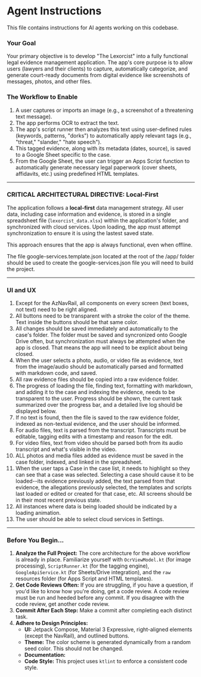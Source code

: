 # Agent Instructions

This file contains instructions for AI agents working on this codebase.

### Your Goal

Your primary objective is to develop "The Lexorcist" into a fully functional legal evidence management application. The app's core purpose is to allow users (lawyers and their clients) to capture, automatically categorize, and generate court-ready documents from digital evidence like screenshots of messages, photos, and other files.

### The Workflow to Enable

1.  A user captures or imports an image (e.g., a screenshot of a threatening text message).
2.  The app performs OCR to extract the text.
3.  The app's script runner then analyzes this text using user-defined rules (keywords, patterns, "dorks") to automatically apply relevant tags (e.g., "threat," "slander," "hate speech").
4.  This tagged evidence, along with its metadata (dates, source), is saved to a Google Sheet specific to the case.
5.  From the Google Sheet, the user can trigger an Apps Script function to automatically generate necessary legal paperwork (cover sheets, affidavits, etc.) using predefined HTML templates.

---

### **CRITICAL ARCHITECTURAL DIRECTIVE: Local-First**

The application follows a **local-first** data management strategy. All user data, including case information and evidence, is stored in a single spreadsheet file (`lexorcist_data.xlsx`) within the application's folder, and synchronized with cloud services. Upon loading, the app must attempt synchronization to ensure it is using the lastest saved state. 

This approach ensures that the app is always functional, even when offline. 

The file google-services.template.json located at the root of the /app/ folder should be used to create the google-services.json file you will need to build the project. 

---

### UI and UX

1. Except for the AzNavRail, all components on every screen (text boxes, not text) need to be right aligned.
2. All buttons need to be transparent with a stroke the color of the theme. Text inside the buttons should be that same color. 
3. All changes should be saved immediately and automatically to the case's folder. The folder must be saved and syncronized onto Google Drive often, but synchronization must always be attempted when the app is closed. That means the app will need to be explicit about being closed.
4. When the user selects a photo, audio, or video file as evidence, text from the image/audio should be automatically parsed and formatted with markdown code, and saved.
5. All raw evidence files should be copied into a raw evidence folder.
6. The progress of loading the file, finding text, formatting with markdown, and adding it to the case and indexing the evidence, needs to be transparent to the user. Progress should be shown, the current task summarized over the progress bar, and a detailed live log should be displayed below.
7. If no text is found, then the file is saved to the raw evidence folder, indexed as non-textual evidence, and the user should be informed.
8. For audio files, text is parsed from the transcript. Transcripts must be editable, tagging edits with a timestamp and reason for the edit.
9. For video files, text from video should be parsed both from its audio transcript and what's visible in the video.
10. ALL photos and media files added as evidence must be saved in the case folder, indexed, and linked in the spreadsheet.
11. When the user taps a Case in the case list, it needs to highlight so they can see that a case was selected. Selecting a case should cause it to be loaded--its evidence previously added, the text parsed from that evidence, the allegations previously selected, the templates and scripts last loaded or edited or created for that case, etc. All screens should be in their most recent previous state. 
12. All instances where data is being loaded should be indicated by a loading animation.
13. The user should be able to select cloud services in Settings. 

---

### Before You Begin...

1.  **Analyze the Full Project:** The core architecture for the above workflow is already in place. Familiarize yourself with `OcrViewModel.kt` (for image processing), `ScriptRunner.kt` (for the tagging engine), `GoogleApiService.kt` (for Sheets/Drive integration), and the `raw` resources folder (for Apps Script and HTML templates).
2.  **Get Code Reviews Often:** If you are struggling, if you have a question, if you'd like to know how you're doing, get a code review. A code review must be run and heeded before any commit. If you disagree with the code review, get another code review. 
3.  **Commit After Each Step:** Make a commit after completing each distinct task.
4.  **Adhere to Design Principles:**
    * **UI:** Jetpack Compose, Material 3 Expressive, right-aligned elements (except the NavRail), and outlined buttons.
    * **Theme:** The color scheme is generated dynamically from a random seed color. This should not be changed.
    * **Documentation:**
    * **Code Style:** This project uses `ktlint` to enforce a consistent code style.
